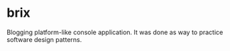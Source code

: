 # brix 
Blogging platform-like console application. It was done as way to practice software design patterns.
 
 
